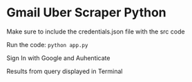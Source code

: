 # Gmail Uber Scraper Python

Make sure to include the credentials.json file with the src code

Run the code:
`python app.py`

Sign In with Google and Auhenticate

Results from query displayed in Terminal
